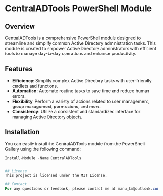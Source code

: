 # CentralADTools PowerShell Module

## Overview

CentralADTools is a comprehensive PowerShell module designed to streamline and simplify common Active Directory administration tasks. This module is created to empower Active Directory administrators with efficient tools to manage day-to-day operations and enhance productivity.

## Features

- **Efficiency**: Simplify complex Active Directory tasks with user-friendly cmdlets and functions.
- **Automation**: Automate routine tasks to save time and reduce human errors.
- **Flexibility**: Perform a variety of actions related to user management, group management, permissions, and more.
- **Consistency**: Utilize a consistent and standardized interface for managing Active Directory objects.

## Installation

You can easily install the CentralADTools module from the PowerShell Gallery using the following command:

```powershell
Install-Module -Name CentralADTools


## License
This project is licensed under the MIT License.

## Contact
For any questions or feedback, please contact me at manu_km@outlook.com.
